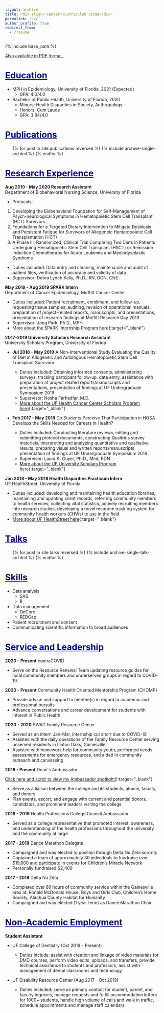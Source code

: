 ```yaml
---
layout: archive
title: <div align="center">Curriculum Vitae</div>
permalink: /cv/
author_profile: true
redirect_from:
  - /resume
---
```


{% include base_path %}  

<a href="https://shalslikesepi.github.io/files/Shalini Nair CV Web.pdf">Also available in PDF format.</a>.  <br/>

<span style="color:darkblue"><u>Education</u></span>
======
* MPH in Epidemiology, University of Florida, 2021 (Expected)  
    * GPA: 4.0/4.0
* Bachelor of Public Health, University of Florida, 2020  
    * Minors: Health Disparities in Society, Anthropology  
    * Honors: Cum Laude  
    * GPA: 3.84/4.0  
    
<span style="color:darkblue"><u>Publications</u></span>
======
  <ul>{% for post in site.publications reversed %}
    {% include archive-single-cv.html %}
  {% endfor %}</ul>

<span style="color:darkblue"><u>Research Experience</u></span>
======
**Aug 2019 - May 2020 Research Assistant**  
Department of Biobehavioral Nursing Science, University of Florida

  * Protocols:   
  1. Developing the Biobehavioral Foundation for Self-Management of Psych-neurological Symptoms in Hematopoietic Stem Cell Transplant (HCT) Survivors  
  2. Foundations for a Targeted Dietary Intervention to Mitigate Dysbiosis and Persistent Fatigue for Survivors of Allogeneic Hematopoietic Cell                         Transplantation (HCT)  
  3. A Phase III, Randomized, Clinical Trial Comparing Two Diets in Patients Undergoing Hematopoietic Stem Cell Transplant (HSCT) or Remission Induction                 Chemotherapy for Acute Leukemia and Myelodysplastic Syndrome
 * Duties included: Data entry and cleaning, maintenance and audit of patient files, verification of accuracy and validity of data
 * Supervisor: Debra Lynch Kelly, Ph.D., RN, OCN, CNE

**May 2019 - Aug 2019 SPARK Intern**  
Department of Cancer Epidemiology, Moffitt Cancer Center 

  * Duties included: Patient recruitment, enrollment, and follow-up, requesting tissue samples, auditing, revision of operational manuals, preparation of project-related reports, manuscripts, and presentations, presentation of research findings at Moffitt Research Day 2019
  * Supervisor: Jong Park, Ph.D., MPH  
  * [More about the SPARK Internship Program here](https://moffitt.org/education/research-education-and-training/office-of-undergraduate-and-visiting-scholar-affairs/formal-programs/spark/){:target="_blank"}  
  
 **2017-2019 University Scholars Research Assistant**   
 University Scholars Program, University of Florida  
  
   * **Jul 2018 - May 2019** A Non-Interventional Study Evaluating the Quality of Diet in Allogeneic and Autologous Hematopoietic Stem Cell Transplant Survivors  
      * Duties included: Obtaining informed consents, administering surveys, tracking partcipant follow-up, data entry, assistance with preparation of project             related reports/manuscripts and presentations, presentation of findings at UF Undergraduate Symposium 2019  
      * Supervisor: Nosha Farhadfar, M.D.  
      * [More about the UF Health Cancer Center Scholars Program here](https://cancer.ufl.edu/education/undergraduate/ufhcc-university-scholars-program/){:target="_blank"}  
     
   * **Feb 2017 - May 2018** Do Students Perceive That Participation in HOSA Develops the Skills Needed for Careers in Health?  
      * Duties included: Conducting literature reviews, editing and submitting protocol documents, constructing Qualtrics survey materials, interpreting and               analyzing quantitative and qualitative results, preparing visual and written reports/manuscripts, presentation of findings at UF Undergraduate Symposium 2018  
      * Supervisor: Laura K. Guyer, Ph.D., Med, RDN  
      * [More about the UF University Scholars Program here](https://cur.aa.ufl.edu/university-scholars-program/){:target="_blank"}      
      
**Jan 2018 - May 2018 Health Disparities Practicum Intern**  
UF HealthStreet, University of Florida  

 * Duties included: developing and maintaining health education libraries, maintaining and updating client records, referring community members to health services, collecting vital statistics, actively recruiting members into research studies, developing a novel resource tracking system for community health workers (CHWs) to use in the field  
 * [More about UF HealthStreet here](http://healthstreet.program.ufl.edu/){:target="_blank"}  
      
<span style="color:darkblue"><u>Talks</u></span>
======
  <ul>{% for post in site.talks reversed %}
    {% include archive-single-talk-cv.html %}
  {% endfor %}</ul>    
  
<span style="color:darkblue"><u>Skills</u></span>
======
* Data analysis  
  * SAS
  * R
* Data management
  * OnCore
  * REDCap
* Patient recruitment and consent  
* Communicating scientific information to broad audiences   

<span style="color:darkblue"><u>Service and Leadership</u></span>
======
**2020 - Present** contraCOVID  
* Serve on the Resource Renewal Team updating resource guides for local community members and underserved groups in regard to COVID-19.  
  
**2020 - Present** Community Health Oriented Mentorship Program (CHOMP)
* Provide advice and support to mentee(s) in regard to academic and professional pursuits  
* Advance conversations and career development for students with interest in Public Health  

**2020 - 2020** SWAG Family Resource Center  
* Served as an intern Jan-Mar, internship cut short due to COVID-19  
* Assisted with the daily operations of the Family Resource Center serving unserved residents in Linton Oaks, Gainesville  
* Assisted with homework help for community youth, performed needs assessments for emergency resources, and aided in community outreach and canvassing  

**2019 - Present** Dean's Ambassador  
  
[Click here and scroll to view my Ambassador spotlight!](https://phhp.ufl.edu/deans-ambassador-program/deans-ambassador-spotlights-2/){:target="_blank"}   
* Serve as a liaison between the college and its students, alumni, faculty, and donors  
* Plan events, escort, and engage with current and potential donors, candidates, and prominent leaders visiting the college  

**2018 - 2019** Health Professions College Council Ambassador  
* Served as a college representative that promoted interest, awareness, and understanding of the health professions throughout the university and the community at large  

**2017 - 2018** Dance Marathon Delegate  
* Campaigned and was elected to position through Delta Nu Zeta sorority  
* Captained a team of approximately 30 individuals to fundraise over $19,000 and participate in events for Children’s Miracle Network  
* Personally fundraised $2,400  

**2017 - 2018** Delta Nu Zeta  
* Completed over 60 hours of community service within the Gainesville area at: Ronald McDonald House, Boys and Girls Club, Children’s Home Society, Alachua County Habitat for Humanity  
* Campaigned and was elected (1 year term) as Dance Marathon Chair   


<span style="color:darkblue"><u>Non-Academic Employment</u></span>  
======  

**Student Assistant**  
  
  
* UF College of Dentistry (Oct 2019 - Present)  
    * Duties include: assist with creation and linkage of video materials for DMD courses, perform video edits, uploads, and transfers, provide technical assistance to students and professors, assist with management of dental classrooms and technology  
    
* UF Disability Resource Center (Aug 2017 - Oct 2019)  
    * Duties included: serve as primary contact for student, parent, and faculty inquiries, manage requests and fulfill accommodation letters for 1000+ students, handle high volume of calls and walk in traffic, schedule appointments and manage staff calendars


